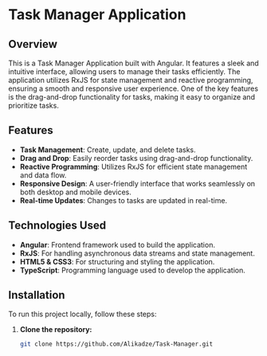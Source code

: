 # Task Manager Application

## Overview

This is a Task Manager Application built with Angular. It features a sleek and intuitive interface, allowing users to manage their tasks efficiently. The application utilizes RxJS for state management and reactive programming, ensuring a smooth and responsive user experience. One of the key features is the drag-and-drop functionality for tasks, making it easy to organize and prioritize tasks.

## Features

- **Task Management**: Create, update, and delete tasks.
- **Drag and Drop**: Easily reorder tasks using drag-and-drop functionality.
- **Reactive Programming**: Utilizes RxJS for efficient state management and data flow.
- **Responsive Design**: A user-friendly interface that works seamlessly on both desktop and mobile devices.
- **Real-time Updates**: Changes to tasks are updated in real-time.

## Technologies Used

- **Angular**: Frontend framework used to build the application.
- **RxJS**: For handling asynchronous data streams and state management.
- **HTML5 & CSS3**: For structuring and styling the application.
- **TypeScript**: Programming language used to develop the application.

## Installation

To run this project locally, follow these steps:

1. **Clone the repository:**
   ```bash
   git clone https://github.com/Alikadze/Task-Manager.git
